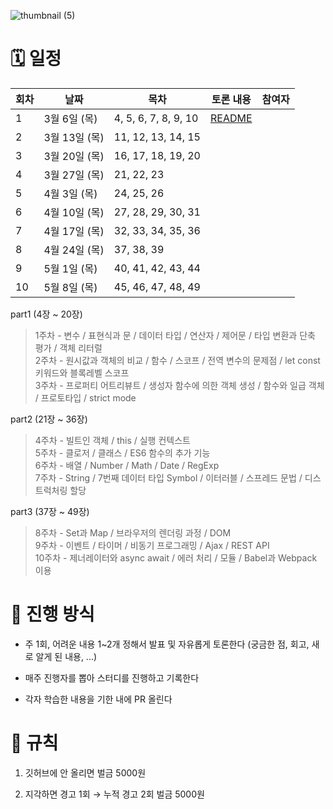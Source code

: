 
![thumbnail (5)](https://github.com/user-attachments/assets/4a685d80-00fc-4eab-93ce-d239643503b9)

# 🗓️ 일정

|회차|날짜|목차|토론 내용|참여자|
|---|---|---|--------|----|
|1|3월 6일 (목)|4, 5, 6, 7, 8, 9, 10|[README](https://github.com/Chill-gongju/Javascript-Deep-Dive-Study/blob/main/1%ED%9A%8C%EC%B0%A8/README.md)|
|2|3월 13일 (목)|11, 12, 13, 14, 15||
|3|3월 20일 (목)|16, 17, 18, 19, 20||
|4|3월 27일 (목)|21, 22, 23||
|5|4월 3일 (목)|24, 25, 26||
|6|4월 10일 (목)|27, 28, 29, 30, 31||
|7|4월 17일 (목)|32, 33, 34, 35, 36||
|8|4월 24일 (목)|37, 38, 39||
|9|5월 1일 (목)|40, 41, 42, 43, 44||
|10|5월 8일 (목)|45, 46, 47, 48, 49||

part1 (4장 ~ 20장)

> 1주차 - 변수 / 표현식과 문 / 데이터 타입 / 연산자 / 제어문 / 타입 변환과 단축 평가 / 객체 리터럴
> <br/>2주차 - 원시값과 객체의 비교 / 함수 / 스코프 / 전역 변수의 문제점 / let const 키워드와 블록레벨 스코프
> <br/>3주차 - 프로퍼티 어트리뷰트 / 생성자 함수에 의한 객체 생성 / 함수와 일급 객체 / 프로토타입 / strict mode

part2 (21장 ~ 36장)

> 4주차 - 빌트인 객체 / this / 실행 컨텍스트
> <br/>5주차 - 클로저 / 클래스 / ES6 함수의 추가 기능
> <br/>6주차 - 배열 / Number / Math / Date / RegExp
> <br/>7주차 - String / 7번째 데이터 타입 Symbol / 이터러블 / 스프레드 문법 / 디스트럭처링 할당
 

part3 (37장 ~ 49장)

> 8주차 - Set과 Map / 브라우저의 렌더링 과정 / DOM
> <br/>9주차 - 이벤트 / 타이머 / 비동기 프로그래밍 / Ajax / REST API
> <br/>10주차 - 제너레이터와 async await / 에러 처리 / 모듈 / Babel과 Webpack 이용


# 👥 진행 방식

- 주 1회, 어려운 내용 1~2개 정해서 발표 및 자유롭게 토론한다 (궁금한 점, 회고, 새로 알게 된 내용, ...)
    
- 매주 진행자를 뽑아 스터디를 진행하고 기록한다

- 각자 학습한 내용을 기한 내에 PR 올린다


# 🌵 규칙

1. 깃허브에 안 올리면 벌금 5000원

2. 지각하면 경고 1회 → 누적 경고 2회 벌금 5000원
